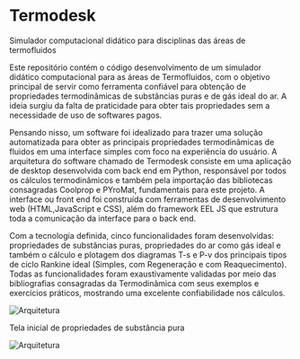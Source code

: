 # Termodesk
Simulador computacional didático para disciplinas das áreas de termofluidos

Este repositório contém o código desenvolvimento de um simulador
didático computacional para as áreas de Termofluidos, com o objetivo principal de servir como
ferramenta confiável para obtenção de propriedades termodinâmicas de substâncias puras e
de gás ideal do ar. A ideia surgiu da falta de praticidade para obter tais propriedades sem a
necessidade de uso de softwares pagos.

Pensando nisso, um software foi idealizado  para trazer uma solução automatizada para obter as principais propriedades termodinâmicas
de fluidos em uma interface simples com foco na experiência do usuário. A arquitetura do
software chamado de Termodesk consiste em uma aplicação de desktop desenvolvida com back
end em Python, responsável por todos os cálculos termodinâmicos e também pela importação
das bibliotecas consagradas Coolprop e PYroMat, fundamentais para este projeto. A interface ou
front end foi construída com ferramentas de desenvolvimento web (HTML,JavaScript e CSS),
além do framework EEL JS que estrutura toda a comunicação da interface para o back end. 

Com a tecnologia definida, cinco funcionalidades foram desenvolvidas: propriedades de substâncias
puras, propriedades do ar como gás ideal e também o cálculo e plotagem dos diagramas T-s e P-v
dos principais tipos de ciclo Rankine ideal (Simples, com Regeneração e com Reaquecimento).
Todas as funcionalidades foram exaustivamente validadas por meio das bibliografias consagradas
da Termodinâmica com seus exemplos e exercícios práticos, mostrando uma excelente confiabilidade
nos cálculos. 

![Arquitetura](https://github.com/douglas-dm9/Termodesk/blob/main/images-in-readme/arquitetura.PNG)

Tela inicial de propriedades de substância pura

![Arquitetura](https://github.com/douglas-dm9/Termodesk/blob/main/images-in-readme/tela_1.png)
